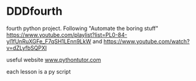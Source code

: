 # DDDfourth

fourth python project. 
Following "Automate the boring stuff" 
https://www.youtube.com/playlist?list=PL0-84-yl1fUnRuXGFe_F7qSH1LEnn9LkW
and
https://www.youtube.com/watch?v=dZLyfbSQPXI

useful website
www.pythontutor.com



each lesson is a py script